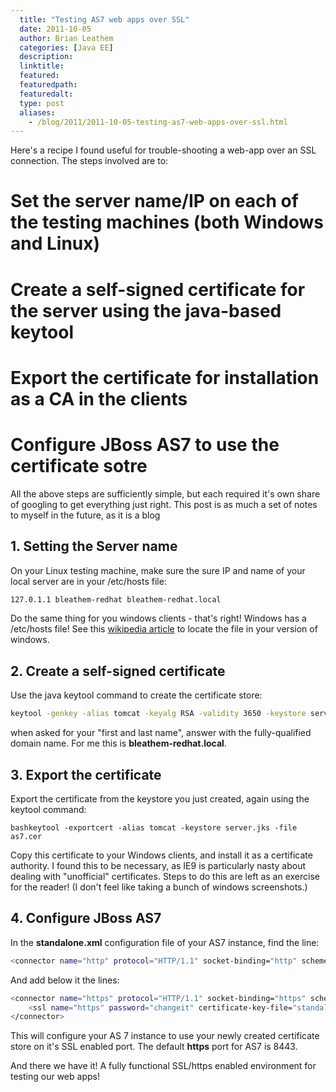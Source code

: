 ```yaml
---
  title: "Testing AS7 web apps over SSL"
  date: 2011-10-05
  author: Brian Leathem
  categories: [Java EE]
  description:
  linktitle:
  featured:
  featuredpath:
  featuredalt:
  type: post
  aliases:
    - /blog/2011/2011-10-05-testing-as7-web-apps-over-ssl.html
---
```


Here's a recipe I found useful for trouble-shooting a web-app over an SSL connection. The steps involved are to:


# Set the server name/IP on each of the testing machines (both Windows and Linux)
# Create a self-signed certificate for the server using the java-based keytool
# Export the certificate for installation as a CA in the clients
# Configure JBoss AS7 to use the certificate sotre

All the above steps are sufficiently simple, but each required it's own share of googling to get everything just right. This post is as much a set of notes to myself in the future, as it is a blog

## 1. Setting the Server name

On your Linux testing machine, make sure the sure IP and name of your local server are in your /etc/hosts file:

```bash
127.0.1.1 bleathem-redhat bleathem-redhat.local
```

Do the same thing for you windows clients - that's right! Windows has a /etc/hosts file! See this <a href="http://en.wikipedia.org/wiki/Hosts_file">wikipedia article</a> to locate the file in your version of windows.

## 2. Create a self-signed certificate

Use the java keytool command to create the certificate store:

```bash
keytool -genkey -alias tomcat -keyalg RSA -validity 3650 -keystore server.jks
```

when asked for your "first and last name", answer with the fully-qualified domain name. For me this is __bleathem-redhat.local__.

## 3. Export the certificate

Export the certificate from the keystore you just created, again using the keytool command:

```bashkeytool -exportcert -alias tomcat -keystore server.jks -file as7.cer```

Copy this certificate to your Windows clients, and install it as a certificate authority. I found this to be necessary, as IE9 is particularly nasty about dealing with "unofficial" certificates. Steps to do this are left as an exercise for the reader! (I don't feel like taking a bunch of windows screenshots.)

## 4. Configure JBoss AS7

In the __standalone.xml__ configuration file of your AS7 instance, find the line:

```bash
<connector name="http" protocol="HTTP/1.1" socket-binding="http" scheme="http"/>
```

And add below it the lines:

```bash
<connector name="https" protocol="HTTP/1.1" socket-binding="https" scheme="https" secure="true">
    <ssl name="https" password="changeit" certificate-key-file="standalone/configuration/server.jks"/>
</connector>
```

This will configure your AS 7 instance to use your newly created certificate store on it's SSL enabled port. The default __https__ port for AS7 is 8443.

And there we have it!  A fully functional SSL/https enabled environment for testing our web apps!
